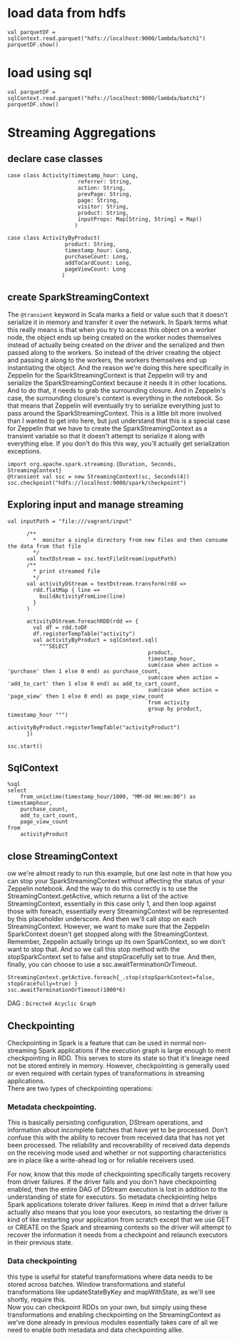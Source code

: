 # load data from hdfs 
```
val parquetDF = sqlContext.read.parquet("hdfs://localhost:9000/lambda/batch1")
parquetDF.show()
```
# load using sql 
```
val parquetDF = sqlContext.read.parquet("hdfs://localhost:9000/lambda/batch1")
parquetDF.show()
```
# Streaming Aggregations 

## declare case classes

```
case class Activity(timestamp_hour: Long,
                      referrer: String,
                      action: String,
                      prevPage: String,
                      page: String,
                      visitor: String,
                      product: String,
                      inputProps: Map[String, String] = Map()
                     )
                    
case class ActivityByProduct(
                  product: String,
                  timestamp_hour: Long,
                  purchaseCount: Long,
                  addToCardCount: Long,
                  pageViewCount: Long
                 )
```

## create SparkStreamingContext
The ```@transient``` keyword in Scala marks a field or value such that it doesn't serialize it in memory and 
transfer it over the network. In Spark terms what this really means is that when you try to access this 
object on a worker node, the object ends up being created on the worker nodes themselves instead of actually 
being created on the driver and the serialized and then passed along to the workers. 
So instead of the driver creating the object and passing it along to the workers, the workers themselves 
end up instantiating the object. And the reason we're doing this here specifically in Zeppelin for the 
SparkStreamingContext is that Zeppelin will try and serialize the SparkStreamingContext because it needs it 
in other locations. And to do that, it needs to grab the surrounding closure. 
And in Zeppelin's case, the surrounding closure's context is everything in the notebook. 
So that means that Zeppelin will eventually try to serialize everything just to pass around the SparkStreamingContext. 
This is a little bit more involved than I wanted to get into here, but just understand that this is a special 
case for Zeppelin that we have to create the SparkStreamingContext as a transient variable so that it doesn't 
attempt to serialize it along with everything else. If you don't do this this way, you'll actually get 
serialization exceptions. 

```
import org.apache.spark.streaming.{Duration, Seconds, StreamingContext}
@transient val ssc = new StreamingContext(sc, Seconds(4))
ssc.checkpoint("hdfs://localhost:9000/spark/checkpoint")
```

## Exploring input and manage streaming
```
val inputPath = "file:///vagrant/input"

      /**
        *  monitor a single directory from new files and then consume the data from that file
        */
      val textDstream = ssc.textFileStream(inputPath)
      /**
        * print streamed file
        */
      val activityDStream = textDstream.transform(rdd =>
        rdd.flatMap { line =>
          buildActivityFromLine(line)
        }
      )

      activityDStream.foreachRDD(rdd => {
        val df = rdd.toDF
        df.registerTempTable("activity")
        val activityByProduct = sqlContext.sql(
          """SELECT
                                            product,
                                            timestamp_hour,
                                            sum(case when action = 'purchase' then 1 else 0 end) as purchase_count,
                                            sum(case when action = 'add_to_cart' then 1 else 0 end) as add_to_cart_count,
                                            sum(case when action = 'page_view' then 1 else 0 end) as page_view_count
                                            from activity
                                            group by product, timestamp_hour """)

activityByProduct.registerTempTable("activityProduct")
      })
      
ssc.start()
```

## SqlContext
```
%sql
select
    from_unixtime(timestamp_hour/1000, "MM-dd HH:mm:00") as timestamphour,
    purchase_count,
    add_to_cart_count,
    page_view_count
from  
    activityProduct
```

## close StreamingContext  
ow we're almost ready to run this example, but one last note in that how you can stop your
SparkStreamingContext without affecting the status of your Zeppelin notebook. 
And the way to do this correctly is to use the StreamingContext.getActive, which returns a list of the
active StreamingContext, essentially in this case only 1, and then loop against those with foreach,
essentially every StreamingContext will be represented by this placeholder underscore. 
And then we'll call stop on each StreamingContext. However, we want to make sure that the Zeppelin
SparkContext doesn't get stopped along with the StreamingContext. 
Remember, Zeppelin actually brings up its own SparkContext, so we don't want to stop that. 
And so we call this stop method with the stopSparkContext set to false and stopGracefully set to true. 
And then, finally, you can choose to use a ssc.awaitTerminationOrTimeout. 

```
StreamingContext.getActive.foreach{_.stop(stopSparkContext=false, stopGracefully=true) }
ssc.awaitTerminationOrTimeout(1000*6)
```
DAG : `Directed Acyclic Graph`

## Checkpointing
Checkpointing in Spark is a feature that can be used in normal non-streaming Spark applications if the
execution graph is large enough to merit checkpointing in RDD. This serves to store its state so that it's
lineage need not be stored entirely in memory. However, checkpointing is generally used or even required
with certain types of transformations in streaming applications.  
There are two types of checkpointing operations:  

### Metadata checkpointing. 
This is basically persisting configuration, DStream operations, and information about incomplete batches that
have yet to be processed. Don't confuse this with the ability to recover from received data that has not yet
been processed. The reliability and recoverability of received data depends on the receiving mode used and
whether or not supporting characteristics are in place like a write-ahead log or for reliable receivers used.  

For now, know that this mode of checkpointing specifically targets recovery from driver failures. 
If the driver fails and you don't have checkpointing enabled, then the entire DAG of DStream execution is
lost in addition to the understanding of state for executors. So metadata checkpointing helps Spark
applications tolerate driver failures. Keep in mind that a driver failure actually also means that you
lose your executors, so restarting the driver is kind of like restarting your application from scratch
except that we use GET or CREATE on the Spark and streaming contexts so the driver will attempt to recover
the information it needs from a checkpoint and relaunch executors in their previous state. 

### Data checkpointing
this type is useful for stateful
transformations where data needs to be stored across batches. Window transformations and stateful
transformations like updateStateByKey and mapWithState, as we'll see shortly, require this.  
Now you can checkpoint RDDs on your own, but simply using these transformations
and enabling checkpointing on the StreamingContext as we've done already in previous modules essentially
takes care of all we need to enable both metadata and data checkpointing alike.


